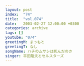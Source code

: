 ```yaml
---
layout: post
index:  "74"
title:  "vol.074"
date:   2003-02-27 12:00:00 +0300
categories: archive
tags: []
youtube: "074"
greetingM: まっもと
greetingT: なし
songName: ハチのムサシは死んだのさ
singer: 平田隆夫とセルスターズ
---
```

